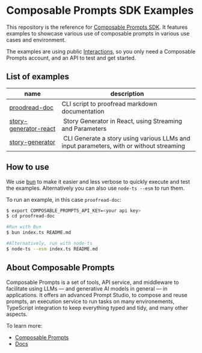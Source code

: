 # Composable Prompts SDK Examples

This repository is the reference for [Composable Prompts SDK](https://docs.composableprompts.com). It features examples to showcase various use of composable prompts in various use cases and environment.

The examples are using public [Interactions](https://docs.composableprompts.com/concepts#interactions), so you only need a Composable Prompts account, and an API to test and get started.

## List of examples

| name                                       | description                                                                              |
| ------------------------------------------ | ---------------------------------------------------------------------------------------- |
| [proodread-doc](./proofread-doc/)          | CLI script to proofread markdown documentation                                           |
| [story-generator-react](./story-generator) |  Story Generator in React, using Streaming and Parameters                                |
| [story-generator](./story-generator)       |  CLI Generate a story using various LLMs and input parameters, with or without streaming |

## How to use

We use [bun](https://bun.sh) to make it easier and less verbose to quickly execute and test the examples. Alternatively you can also use `node-ts --esm` to run them.

To run an example, in this case `proofread-doc`:

```bash
$ export COMPOSABLE_PROMPTS_API_KEY=<your api key>
$ cd proofread-doc

#Run with Bun
$ bun index.ts README.md

#Alternatively, run with node-ts
$ node-ts --esm index.ts README.md

```

## About Composable Prompts

Composable Prompts is a set of tools, API service, and middleware to facilitate using LLMs — and generative AI models in general — in applications. It offers an advanced Prompt Studio, to compose and reuse prompts, an execution service to run tasks on many environements, TypeScript integration to keep everything typed and tidy, and many other aspects.

To learn more:

-   [Composable Prompts](https://composableprompts.com)
-   [Docs](https://docs.composableprompts.com)
